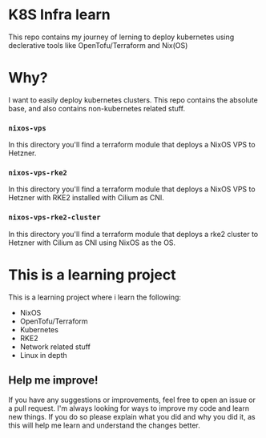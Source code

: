 # K8S Infra learn
This repo contains my journey of lerning to deploy kubernetes using declerative tools like OpenTofu/Terraform and Nix(OS)
# Why?
I want to easily deploy kubernetes clusters. This repo contains the absolute base, and also contains non-kubernetes related stuff.
### `nixos-vps`
In this directory you'll find a terraform module that deploys a NixOS VPS to Hetzner.
### `nixos-vps-rke2`
In this directory you'll find a terraform module that deploys a NixOS VPS to Hetzner with RKE2 installed with Cilium as CNI.
### `nixos-vps-rke2-cluster`
In this directory you'll find a terraform module that deploys a rke2 cluster to Hetzner with Cilium as CNI using NixOS as the OS.

# This is a learning project
This is a learning project where i learn the following:
- NixOS
- OpenTofu/Terraform
- Kubernetes
- RKE2
- Network related stuff
- Linux in depth
## Help me improve!
If you have any suggestions or improvements, feel free to open an issue or a pull request. I'm always looking for ways to improve my code and learn new things. If you do so please explain what you did and why you did it, as this will help me learn and understand the changes better.